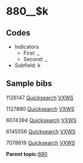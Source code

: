 # 880\_\_$k

## Codes

-   Indicators
    -   First: \_
    -   Second: \_
-   Subfield: k

## Sample bibs

1126147 [Quicksearch](https://search.library.yale.edu/catalog/1126147) [VXWS](http://prodorbis.library.yale.edu:7014/vxws/GetHoldingsService?bibId=1126147)

1127890 [Quicksearch](https://search.library.yale.edu/catalog/1127890) [VXWS](http://prodorbis.library.yale.edu:7014/vxws/GetHoldingsService?bibId=1127890)

6074394 [Quicksearch](https://search.library.yale.edu/catalog/6074394) [VXWS](http://prodorbis.library.yale.edu:7014/vxws/GetHoldingsService?bibId=6074394)

6145556 [Quicksearch](https://search.library.yale.edu/catalog/6145556) [VXWS](http://prodorbis.library.yale.edu:7014/vxws/GetHoldingsService?bibId=6145556)

7078619 [Quicksearch](https://search.library.yale.edu/catalog/7078619) [VXWS](http://prodorbis.library.yale.edu:7014/vxws/GetHoldingsService?bibId=7078619)

**Parent topic:**[880](../../tags/880/880.md)

